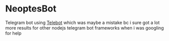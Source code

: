 # NeoptesBot
Telegram bot using [Telebot](https://github.com/mullwar/telebot) which was maybe a mistake bc i sure got a lot more results for other nodejs telegram bot frameworks when i was googling for help

